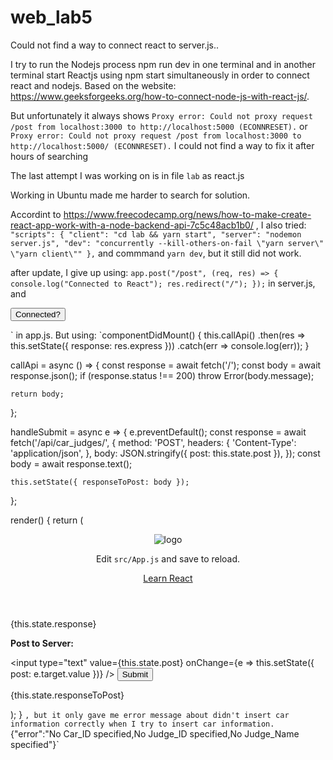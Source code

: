 # web_lab5

Could not find a way to connect react to server.js..

I try to run the Nodejs process npm run dev in one terminal and in another terminal start Reactjs using npm start simultaneously in order to connect react and nodejs. Based on the website: https://www.geeksforgeeks.org/how-to-connect-node-js-with-react-js/.

But unfortunately it always shows `Proxy error: Could not proxy request /post from localhost:3000 to http://localhost:5000 (ECONNRESET).`
or
`Proxy error: Could not proxy request /post from localhost:3000 to http://localhost:5000/ (ECONNRESET).`
I could not find a way to fix it after hours of searching

The last attempt I was working on is in file `lab` as react.js

Working in Ubuntu made me harder to search for solution.

Accordint to https://www.freecodecamp.org/news/how-to-make-create-react-app-work-with-a-node-backend-api-7c5c48acb1b0/
, I also tried:
`"scripts": {
    "client": "cd lab && yarn start",
    "server": "nodemon server.js",
    "dev": "concurrently --kill-others-on-fail \"yarn server\" \"yarn client\""
  },`
  and commmand `yarn dev`, but it still did not work.

after update, I give up using:
`app.post("/post", (req, res) => {
  console.log("Connected to React");
  res.redirect("/");
});`
in server.js, and
 <form action="../../post" method="post" 
              className="form">
          <button type="submit">Connected?</button>
        </form>`
in app.js. 
But using:
`componentDidMount() {
    this.callApi()
      .then(res => this.setState({ response: res.express }))
      .catch(err => console.log(err));
  }
  
  callApi = async () => {
    const response = await fetch('/');
    const body = await response.json();
    if (response.status !== 200) throw Error(body.message);
    
    return body;
  };
  
  handleSubmit = async e => {
    e.preventDefault();
    const response = await fetch('/api/car_judges/', {
      method: 'POST',
      headers: {
        'Content-Type': 'application/json',
      },
      body: JSON.stringify({ post: this.state.post }),
    });
    const body = await response.text();
    
    this.setState({ responseToPost: body });
  };
  
render() {
    return (
      <div className="App">
        <header className="App-header">
          <img src={logo} className="App-logo" alt="logo" />
          <p>
            Edit <code>src/App.js</code> and save to reload.
          </p>
          <a
            className="App-link"
            href="https://reactjs.org"
            target="_blank"
            rel="noopener noreferrer"
          >
            Learn React
          </a>
        </header>
        <p>{this.state.response}</p>
        <form onSubmit={this.handleSubmit}>
          <p>
            <strong>Post to Server:</strong>
          </p>
          <input
            type="text"
            value={this.state.post}
            onChange={e => this.setState({ post: e.target.value })}
          />
          <button type="submit">Submit</button>
        </form>
        <p>{this.state.responseToPost}</p>
      </div>
    );
  }
`, but it only gave me error message about didn't insert car information correctly when I try to insert car information.
`{"error":"No Car_ID specified,No Judge_ID specified,No Judge_Name specified"}`
